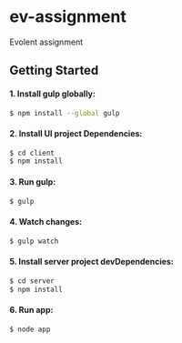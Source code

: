 # ev-assignment
Evolent assignment

## Getting Started

#### 1. Install gulp globally:

```sh
$ npm install --global gulp
```

#### 2. Install UI project Dependencies:

```sh
$ cd client
$ npm install
```

#### 3. Run gulp:

```sh
$ gulp
```
#### 4. Watch changes:

```sh
$ gulp watch
```

#### 5. Install server project devDependencies:

```sh
$ cd server
$ npm install
```

#### 6. Run app:

```sh
$ node app
```
